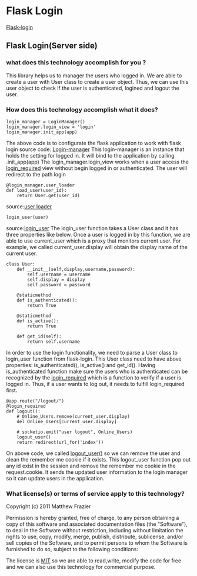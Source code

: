 # Flask Login
[Flask-login](https://flask-login.readthedocs.io/en/latest/)

## Flask Login(Server side)

### what does this technology accomplish for you ?
    
This library helps us to manager the users who logged in. We are able to create a
user with User class to create a user object. Thus, we can use this user object to 
check if the user is authenticated, logined and logout the user.

### How does this technology accomplish what it does?

```
login_manager = LoginManager()
login_manager.login_view = 'login'
login_manager.init_app(app)
```    
The above code is to configurate the flask application to work with flask login
source code: [Login-manager](https://flask-login.readthedocs.io/en/latest/_modules/flask_login/login_manager.html#LoginManager)
This login-manager is an instance that holds the setting for logged in. It will bind
to the application by calling .init_app(app)
The login_manager.login_view works when a user access the [login_required](https://flask-login.readthedocs.io/en/latest/#flask_login.login_required)
view without begin logged in or authenticated. The user will redirect to the path login

``` 
@login_manager.user_loader
def load_user(user_id):
    return User.get(user_id)
``` 
source:[user loader](https://flask-login.readthedocs.io/en/latest/_modules/flask_login/login_manager.html#LoginManager.user_loader)
``` 
login_user(user)
``` 
source:[login_user](https://flask-login.readthedocs.io/en/latest/_modules/flask_login/utils.html#login_user)
The login_user function takes a User class and it has three properties like below. Once a user is logged in
by this function, we are able to use current_user which is a proxy that monitors current user. For example,
we called current_user.display will obtain the display name of the current user.
``` 
class User:
    def __init__(self,display,username,password):
        self.username = username
        self.display = display
        self.password = password

    @staticmethod
    def is_authenticated():
        return True

    @staticmethod
    def is_active():
        return True

    def get_id(self):
        return self.username
``` 
In order to use the login functionality, we need to parse a User class to login_user
function from flask-login. This User class need to have above properties: is_authenticated(),
is_active() and get_id(). Having is_authenticated function make sure the users who is authenticated can be recognized 
by the [login_required](https://flask-login.readthedocs.io/en/latest/_modules/flask_login/utils.html#login_required) 
which is a function to verify if a user is logged in. Thus, if a user wants to log
out, it needs to fulfill login_required first.

``` 
@app.route("/logout/")
@login_required
def logout():
    # Online_Users.remove(current_user.display)
    del Online_Users[current_user.display]

    # socketio.emit("user logout", Online_Users)
    logout_user()
    return redirect(url_for('index'))
``` 
On above code, we called [logout_user()](https://flask-login.readthedocs.io/en/latest/_modules/flask_login/utils.html#logout_user)
so we can remove the user and clean the remember me cookie if it exists. This logout_user function pop out
any id exist in the session and remove the remember me cookie in the request.cookie. It sends the updated user information
to the login manager so it can update users in the application.

### What license(s) or terms of service apply to this technology?
Copyright (c) 2011 Matthew Frazier

Permission is hereby granted, free of charge, to any person
obtaining a copy of this software and associated documentation
files (the "Software"), to deal in the Software without
restriction, including without limitation the rights to use,
copy, modify, merge, publish, distribute, sublicense, and/or sell
copies of the Software, and to permit persons to whom the
Software is furnished to do so, subject to the following
conditions:

The license is [MIT](https://github.com/maxcountryman/flask-login/blob/main/LICENSE) so we are able to read,write, modify the code for free and
we can also use this technology for commercial purpose.
